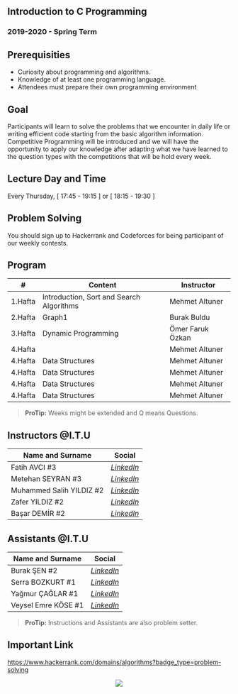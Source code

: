 
## Introduction to C Programming
### 2019-2020 - Spring Term

## Prerequisities

 - Curiosity about programming and algorithms.
 - Knowledge of at least one programming language.
 - Attendees must prepare their own programming environment

## Goal

Participants will learn to solve the problems that we encounter in daily life or writing efficient code starting from the basic algorithm information. Competitive Programming will be introduced and we will have the opportunity to apply our knowledge after adapting what we have learned to the question types with the competitions that will be hold every week.

## Lecture Day and Time

Every Thursday, [ 17:45 - 19:15 ] or [ 18:15 - 19:30 ]

## Problem Solving

You should sign up to Hackerrank and Codeforces for being participant of our weekly contests.

## Program

|     #           |Content                          | Instructor                         
|----------------|-------------------------------|-----------------------------|
| 1.Hafta | Introduction, Sort and Search Algorithms | Mehmet Altuner |
| 2.Hafta | Graph1 | Burak Buldu |
| 3.Hafta | Dynamic Programming | Ömer Faruk Özkan |
| 4.Hafta | | Mehmet Altuner |
| 4.Hafta | Data Structures| Mehmet Altuner |
| 4.Hafta | Data Structures| Mehmet Altuner |
| 4.Hafta | Data Structures| Mehmet Altuner |
| 4.Hafta | Data Structures| Mehmet Altuner |



> **ProTip:** Weeks might be extended and Q means Questions.

## Instructors @I.T.U

| Name and Surname | Social  |
|--|--|
| Fatih AVCI #3 | [*LinkedIn*](https://www.linkedin.com) |
| Metehan SEYRAN #3 | [*LinkedIn*](https://www.linkedin.com/in/metehan-seyran/) |
| Muhammed Salih YILDIZ #2 | [*LinkedIn*](https://www.linkedin.com/in/muhammed-salih-y%C4%B1ld%C4%B1z-b51991174/) |
| Zafer YILDIZ #2 | [*LinkedIn*](https://www.linkedin.com/in/yildizzafer/) |
| Başar DEMİR #2 | [*LinkedIn*](https://www.linkedin.com/in/basardemir/) |

## Assistants @I.T.U

| Name and Surname | Social  |
|--|--|
| Burak ŞEN #2 | [*LinkedIn*](https://www.linkedin.com/in/burak-%C5%9Fen-065b00156/) |
| Serra BOZKURT #1 | [*LinkedIn*](https://www.linkedin.com/in/serra-bozkurt-6308401a3/) |
| Yağmur ÇAĞLAR #1 | [*LinkedIn*](https://www.linkedin.com/in/ya%C4%9Fmur-%C3%A7a%C4%9Flar-88375918a/) |
| Veysel Emre KÖSE #1 | [*LinkedIn*](https://www.linkedin.com/in/veysel-emre-k%C3%B6se-45abb9195/) |

> **ProTip:** Instructions and Assistants are also problem setter.

## Important Link

https://www.hackerrank.com/domains/algorithms?badge_type=problem-solving


<p align="center">
  <a href="//ituacm.com" target="_blank">
    <img src="https://ituacm.com/wp-content/uploads/2017/08/itu-logo.png">
  </a>
</p>


